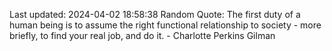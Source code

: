 Last updated: 2024-04-02 18:58:38
Random Quote: The first duty of a human being is to assume the right functional relationship to society - more briefly, to find your real job, and do it. - Charlotte Perkins Gilman